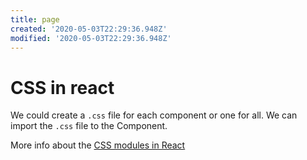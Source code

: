 ```yaml
---
title: page
created: '2020-05-03T22:29:36.948Z'
modified: '2020-05-03T22:29:36.948Z'
---
```


# CSS in react

We could create a `.css` file for each component or one for all.
We can import the `.css` file to the Component.

More info about the [CSS modules in React](https://blog.pusher.com/css-modules-react/)
